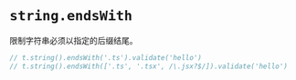 # `string.endsWith` <Badge type="warning" text="TODO" />

限制字符串必须以指定的后缀结尾。

<Playground style="height: 200px">

```ts
// t.string().endsWith('.ts').validate('hello')
// t.string().endsWith(['.ts', '.tsx', /\.jsx?$/]).validate('hello')
```

</Playground>
